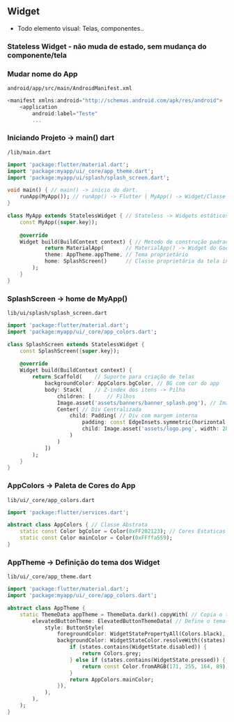 ## Widget
- Todo elemento visual: Telas, componentes..

### Stateless Widget - não muda de estado, sem mudança do componente/tela

### Mudar nome do App
`android/app/src/main/AndroidManifest.xml`
```dart
<manifest xmlns:android="http://schemas.android.com/apk/res/android">
    <application
        android:label="Teste"
		...
```

### Iniciando Projeto -> main() dart
`/lib/main.dart`
```dart
import 'package:flutter/material.dart';
import 'package:myapp/ui/_core/app_theme.dart';
import 'package:myapp/ui/splash/splash_screen.dart';

void main() { // main() -> inicio do dart.
	runApp(MyApp()); // runApp() -> Flutter | MyApp() -> Widget/Classe propretaria
}

class MyApp extends StatelessWidget { // Stateless -> Widgets estáticos
	const MyApp({super.key});
	
	@override
	Widget build(BuildContext context) { // Metodo de construção padrao de Widget
			return MaterialApp(       // MaterialApp() -> Widget do Google MaterialApp
			theme: AppTheme.appTheme, // Tema proprietário
			home: SplashScreen()      // Classe proprietária da tela inicial
		);
	}
}
```

### SplashScreen -> home de MyApp()
`lib/ui/splash/splash_screen.dart`
```dart
import 'package:flutter/material.dart';
import 'package:myapp/ui/_core/app_colors.dart';

class SplashScreen extends StatelessWidget {
	const SplashScreen({super.key});
	
	@override
	Widget build(BuildContext context) {
		return Scaffold(	// Suporte para criação de telas
			backgroundColor: AppColors.bgColor, // BG com cor do app
			body: Stack(	// Z-index dos itens -> Pilha
				children: [		// Filhos
				Image.asset('assets/banners/banner_splash.png'), // Imagem definida no pubspec.yaml -> assets
				Center( // Div Centralizada
					child: Padding( // Div com margem interna
						padding: const EdgeInsets.symmetric(horizontal: 24.0),	
						child: Image.asset('assets/logo.png', width: 280)
					)
				)
			])		
		);
	}
}
```

### AppColors -> Paleta de Cores do App
`lib/ui/_core/app_colors.dart`
```dart
import 'package:flutter/services.dart';

abstract class AppColors { // Classe Abstrata
	static const Color bgColor = Color(0xFF202123); // Cores Estaticas
	static const Color mainColor = Color(0xFFffa559);
}
```

### AppTheme -> Definição do tema dos Widget
`lib/ui/_core/app_theme.dart`
```dart
import 'package:flutter/material.dart';
import 'package:myapp/ui/_core/app_colors.dart';

abstract class AppTheme {
	static ThemeData appTheme = ThemeData.dark().copyWith( // Copia o tema dark modificando elementos.
		elevatedButtonTheme: ElevatedButtonThemeData( // Define o tema do Widget ElevatedButton
			style: ButtonStyle(
				foregroundColor: WidgetStatePropertyAll(Colors.black),
				backgroundColor: WidgetStateColor.resolveWith((states) { // states -> estados do botao: padrao, hover, pressed...
					if (states.contains(WidgetState.disabled)) {
						return Colors.grey;
					} else if (states.contains(WidgetState.pressed)) {
						return const Color.fromARGB(171, 255, 164, 89);
					}
					return AppColors.mainColor;
				}),
			),
		),
	);
}
```
